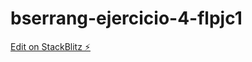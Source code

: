 # bserrang-ejercicio-4-flpjc1

[Edit on StackBlitz ⚡️](https://stackblitz.com/edit/bserrang-ejercicio-4-flpjc1)